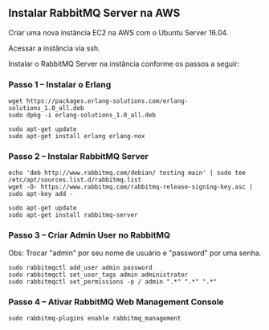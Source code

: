 ## Instalar RabbitMQ Server na AWS

Criar uma nova instância EC2 na AWS com o Ubuntu Server 16.04. 

Acessar a instância via ssh.

Instalar o RabbitMQ Server na instância conforme os passos a seguir:

### Passo 1 – Instalar o Erlang

```
wget https://packages.erlang-solutions.com/erlang-solutions_1.0_all.deb
sudo dpkg -i erlang-solutions_1.0_all.deb
```
```
sudo apt-get update
sudo apt-get install erlang erlang-nox
```

### Passo 2 – Instalar RabbitMQ Server

```
echo 'deb http://www.rabbitmq.com/debian/ testing main' | sudo tee /etc/apt/sources.list.d/rabbitmq.list
wget -O- https://www.rabbitmq.com/rabbitmq-release-signing-key.asc | sudo apt-key add -
```
```
sudo apt-get update
sudo apt-get install rabbitmq-server
```

### Passo 3 – Criar Admin User no RabbitMQ

Obs: Trocar "admin" por seu nome de usuário e "password" por uma senha.

```
sudo rabbitmqctl add_user admin password 
sudo rabbitmqctl set_user_tags admin administrator
sudo rabbitmqctl set_permissions -p / admin ".*" ".*" ".*"
```


### Passo 4 – Ativar RabbitMQ Web Management Console

```
sudo rabbitmq-plugins enable rabbitmq_management
```

